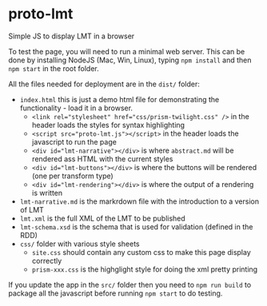 # proto-lmt

Simple JS to display LMT in a browser

To test the page, you will need to run a minimal web server. This can be
done by installing NodeJS (Mac, Win, Linux), typing `npm install` and then
`npm start` in the root folder.

All the files needed for deployment are in the `dist/` folder:

* `index.html` this is just a demo html file for demonstrating the functionality - load it in a browser.
  * `<link rel="stylesheet" href="css/prism-twilight.css" />` in the header loads the styles for syntax highlighting
  * `<script src="proto-lmt.js"></script>` in the header loads the javascript to run the page
  * `<div id="lmt-narrative"></div>` is where `abstract.md` will be rendered ass HTML with the current styles
  * `<div id="lmt-buttons"></div>`  is where the buttons will be rendered (one per transform type)
  * `<div id="lmt-rendering"></div>`  is where the output of a rendering is written
* `lmt-narrative.md` is the markrdown file with the introduction to a version of LMT
* `lmt.xml` is the full XML of the LMT to be published
* `lmt-schema.xsd` is the schema that is used for validation (defined in the RDD)
* `css/` folder with various style sheets
  * `site.css` should contain any custom css to make this page display correctly
  * `prism-xxx.css` is the highglight style for doing the xml pretty printing

If you update the app in the `src/` folder then you need to `npm run build` to package all the javascript before
running `npm start` to do testing.